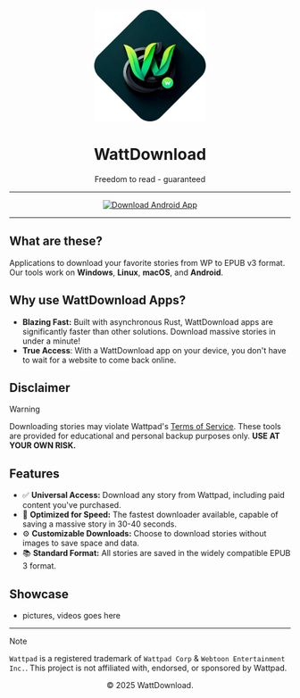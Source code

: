<p align="center">
  <img src="logo.png" alt="WattDownload Logo" width="200px">
</p>

<h1 align="center">WattDownload</h1>

<p align="center">
  Freedom to read - guaranteed
</p>

---

<div align="center">
  <a href="https://github.com/WattDownload/wp-epub-rs-emini/releases/latest">
    <img src="https://img.shields.io/badge/Download%20For%20Android%20or%20Desktop%20(JVM)%20now!-darkgreen?style=for-the-badge&logo=abdownloadmanager&logoColor=f5f5f5" alt="Download Android App">
  </a>
</div>

---

## What are these?
Applications to download your favorite stories from WP to EPUB v3 format. Our tools work on **Windows**, **Linux**, **macOS**, and **Android**.

## Why use WattDownload Apps?
- **Blazing Fast:** Built with asynchronous Rust, WattDownload apps are significantly faster than other solutions. Download massive stories in under a minute!
- **True Access**: With a WattDownload app on your device, you don't have to wait for a website to come back online.

## Disclaimer
> [!WARNING]
> Downloading stories may violate Wattpad's [Terms of Service](https://policies.wattpad.com/terms/). These tools are provided for educational and personal backup purposes only. **USE AT YOUR OWN RISK.**

## Features
- ✅ **Universal Access:** Download any story from Wattpad, including paid content you've purchased.
- 🚀 **Optimized for Speed:** The fastest downloader available, capable of saving a massive story in 30-40 seconds.
- ⚙️ **Customizable Downloads:** Choose to download stories without images to save space and data.
- 📚 **Standard Format:** All stories are saved in the widely compatible EPUB 3 format.

## Showcase
 - pictures, videos goes here

---

> [!NOTE]
> `Wattpad` is a registered trademark of `Wattpad Corp` & `Webtoon Entertainment Inc.`. This project is not affiliated with, endorsed, or sponsored by Wattpad.

<p align="center">© 2025 WattDownload.</p>
